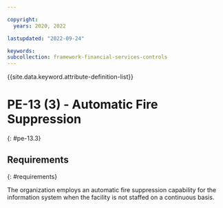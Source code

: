 ```yaml
---

copyright:
  years: 2020, 2022

lastupdated: "2022-09-24"

keywords: 
subcollection: framework-financial-services-controls
---
```


{{site.data.keyword.attribute-definition-list}}

         
# PE-13 (3) - Automatic Fire Suppression
{: #pe-13.3}

## Requirements
{: #requirements}

The organization employs an automatic fire suppression capability for the information system when the facility is not staffed on a continuous basis.

